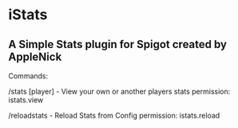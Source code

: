 # iStats #
## A Simple Stats plugin for Spigot created by AppleNick


Commands:

/stats [player] - View your own or another players stats
permission: istats.view

/reloadstats - Reload Stats from Config
permission: istats.reload